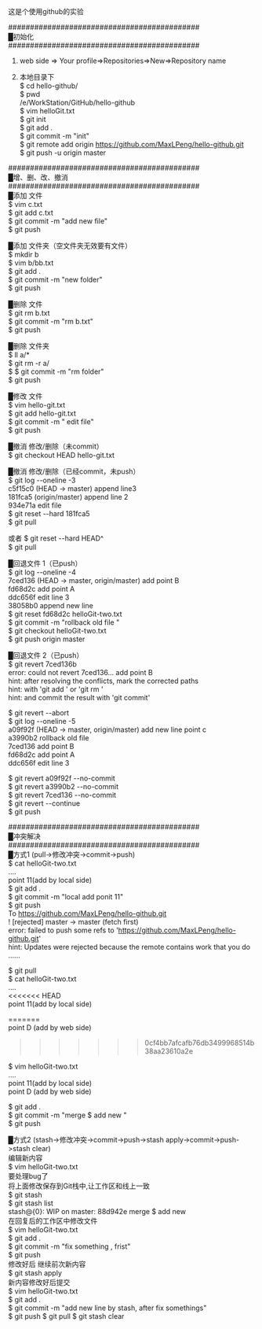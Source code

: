 这是个使用github的实验  
  
############################################  
█初始化  
############################################  
1) web side 
  => Your profile=>Repositories=>New=>Repository name

2) 本地目录下  
$ cd hello-github/  
$ pwd  
/e/WorkStation/GitHub/hello-github  
$ vim helloGit.txt  
$ git init  
$ git add .  
$ git commit -m "init"  
$ git remote add origin https://github.com/MaxLPeng/hello-github.git  
$ git push -u origin master  
 
############################################  
█增、删、改、撤消  
############################################  
█添加 文件  
$ vim c.txt  
$ git add c.txt  
$ git commit -m "add new file"  
$ git push

█添加 文件夹（空文件夹无效要有文件）  
$ mkdir b  
$ vim b/bb.txt  
$ git add .  
$ git commit -m "new folder"  
$ git push  

█删除 文件  
$ git rm b.txt  
$ git commit -m "rm b.txt"  
$ git push  

█删除 文件夹  
$ ll a/*  
$ git rm -r a/  
$ $ git commit -m "rm folder"  
$ git push  

█修改 文件  
$ vim hello-git.txt  
$ git add hello-git.txt  
$ git commit -m " edit file"  
$ git push  

█撤消 修改/删除（未commit）  
$ git checkout HEAD hello-git.txt  

█撤消 修改/删除（已经commit，未push）  
$ git log --oneline -3  
	c5f15c0 (HEAD -> master) append line3  
	181fca5 (origin/master) append line 2  
	934e71a  edit file  
$ git reset --hard 181fca5  
$ git pull  

或者
$ git reset --hard HEAD^  
$ git pull  

█回退文件 1（已push）  
$ git log --oneline -4  
	7ced136 (HEAD -> master, origin/master) add point B  
	fd68d2c add point A  
	ddc656f edit line 3  
	38058b0 append new line  
$ git reset fd68d2c helloGit-two.txt  
$ git commit -m "rollback old file "  
$ git checkout helloGit-two.txt  
$ git push origin master  

█回退文件 2（已push）  
$ git revert 7ced136b  
error: could not revert 7ced136... add point B  
hint: after resolving the conflicts, mark the corrected paths  
hint: with 'git add <paths>' or 'git rm <paths>'  
hint: and commit the result with 'git commit'  

$ git revert --abort  
$ git log --oneline -5  
a09f92f (HEAD -> master, origin/master) add new line point c  
a3990b2 rollback old file  
7ced136 add point B  
fd68d2c add point A  
ddc656f edit line 3  

$ git revert a09f92f --no-commit  
$ git revert a3990b2 --no-commit  
$ git revert 7ced136 --no-commit  
$ git revert --continue  
$ git push  

############################################  
█冲突解决  
############################################  
█方式1 (pull->修改冲突->commit->push)  
$ cat helloGit-two.txt  
....  
point 11(add by local side)   
$ git add .   
$ git commit -m "local add ponit 11"  
$ git push  
To https://github.com/MaxLPeng/hello-github.git  
 ! [rejected]        master -> master (fetch first)  
error: failed to push some refs to 'https://github.com/MaxLPeng/hello-github.git'  
hint: Updates were rejected because the remote contains work that you do  
......  

$ git pull  
$ cat helloGit-two.txt  
....  
<<<<<<< HEAD  
point 11(add by local side)  
  
=======  
point D (add by web side)  
>>>>>>> 0cf4bb7afcafb76db3499968514b38aa23610a2e  

$ vim helloGit-two.txt  
....  
point 11(add by local side)  
point D (add by web side)  
  
$ git add .   
$ git commit -m "merge $ add new "  
$ git push  

█方式2   (stash->修改冲突->commit->push->stash apply->commit->push->stash clear)  
编辑新内容  
$ vim helloGit-two.txt  
 要处理bug了  
 将上面修改保存到Git栈中,让工作区和线上一致  
$ git stash  
$ git stash list  
stash@{0}: WIP on master: 88d942e merge $ add new  
在回复后的工作区中修改文件  
$ vim helloGit-two.txt  
$ git add .  
$ git commit -m "fix something , frist"  
$ git push  
修改好后 继续前次新内容  
$ git stash apply  
新内容修改好后提交  
$ vim helloGit-two.txt  
$ git add .  
$ git commit -m "add new line by stash, after fix somethings"  
$ git push 
$ git pull 
$ git stash clear



